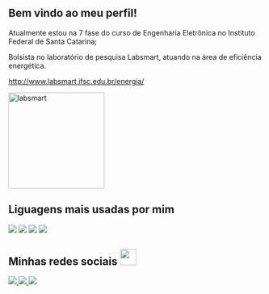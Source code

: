 ## Bem vindo ao meu perfil!

Atualmente estou na 7 fase do curso de Engenharia Eletrônica no Instituto Federal de Santa Catarina;

Bolsista no laboratório de pesquisa Labsmart, atuando na área de eficiência energética.

http://www.labsmart.ifsc.edu.br/energia/

<img alt="labsmart" src="https://user-images.githubusercontent.com/72568537/137894455-a6df2be5-7009-41e4-9cec-68691954b529.png" width="190" />

## Liguagens mais usadas por mim

<div>
<img src="https://img.shields.io/badge/MySQL-00000F?style=for-the-badge&logo=mysql&logoColor=white">
<img src="https://img.shields.io/badge/PostgreSQL-316192?style=for-the-badge&logo=postgresql&logoColor=white">
<img src="https://img.shields.io/badge/C-00599C?style=for-the-badge&logo=c&logoColor=white">
<img src="https://img.shields.io/badge/C%2B%2B-00599C?style=for-the-badge&logo=c%2B%2B&logoColor=white">


## Minhas redes sociais <img src="https://github.com/TheDudeThatCode/TheDudeThatCode/blob/master/Assets/Handshake.gif" height="32px">

<div>	
<a href="https://www.instagram.com/fsavellino" target="_blank"> <img src="https://img.shields.io/badge/Instagram-E4405F?style=for-the-badge&logo=instagram&logoColor=white "target =" _blank"> </a>
<a href="mailto:fabio.s2000@aluno.ifsc.edu.br" target="_blank"> <img src="https://img.shields.io/badge/Gmail-D14836?style=for-the-badge&logo=gmail&logoColor=white "target =" _blank"> </a>
<a href="https://github.com/Fsavellino" target="_blank"> <img src= "https://img.shields.io/badge/GitHub-100000?style=for-the-badge&logo=github&logoColor=white "target =" _blank"> </a>

</div>
